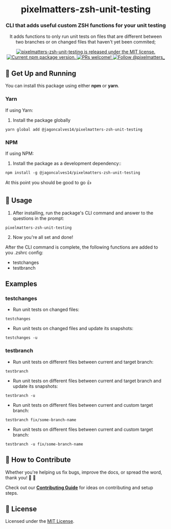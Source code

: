 <h1 align="center">
  pixelmatters-zsh-unit-testing
</h1>

<h3 align="center">
  CLI that adds useful custom ZSH functions for your unit testing
</h3>

<p align="center">
  It adds functions to only run unit tests on files that are different between two branches or on changed files that haven't yet been commited; 
</p>

<p align="center">
  <a href="https://github.com/Pixelmatters/pixelmatters-zsh-unit-testing/blob/main/LICENSE">
    <img src="https://img.shields.io/badge/license-MIT-blue.svg" alt="pixelmatters-zsh-unit-testing is released under the MIT license." />
  </a>
  <a href="https://www.npmjs.com/package/@jagoncalves14/jagoncalves14-zsh-unit-testing">
    <img src="https://img.shields.io/npm/v/@pixelmatters/pixelmatters-zsh-unit-testing.svg" alt="Current npm package version." />
  </a>
  <a href="https://github.com/Pixelmatters/pixelmatters-zsh-unit-testing/blob/main/CONTRIBUTING.md">
    <img src="https://img.shields.io/badge/PRs-welcome-brightgreen.svg" alt="PRs welcome!" />
  </a>
  <a href="https://twitter.com/intent/follow?screen_name=pixelmatters_">
    <img src="https://img.shields.io/twitter/follow/pixelmatters_.svg?label=Follow%20@pixelmatters_" alt="Follow @pixelmatters_" />
  </a>
</p>

## 🚀 Get Up and Running

You can install this package using either **npm** or **yarn**.

### **Yarn**

If using Yarn:

1. Install the package globally

```shell
yarn global add @jagoncalves14/pixelmatters-zsh-unit-testing
```

### **NPM**

If using NPM:

1. Install the package as a development dependency::

```shell
npm install -g @jagoncalves14/pixelmatters-zsh-unit-testing
```

At this point you should be good to go 👍

## 🤝 Usage

1. After installing, run the package's CLI command and answer to the questions in the prompt:

```shell
pixelmatters-zsh-unit-testing
```

2. Now you're all set and done!

After the CLI command is complete, the following functions are added to you .zshrc config:

- testchanges
- testbranch

## Examples

### testchanges

- Run unit tests on changed files:

```shell
testchanges
```

- Run unit tests on changed files and update its snapshots:

```shell
testchanges -u
```

### testbranch

- Run unit tests on different files between current and target branch:

```shell
testbranch
```

- Run unit tests on different files between current and target branch and update its snapshots:

```shell
testbranch -u
```

- Run unit tests on different files between current and custom target branch:

```shell
testbranch fix/some-branch-name
```

- Run unit tests on different files between current and custom target branch:

```shell
testbranch -u fix/some-branch-name
```

## 🤝 How to Contribute

Whether you're helping us fix bugs, improve the docs, or spread the word, thank you! 💪 🧡

Check out our [**Contributing Guide**](https://github.com/Pixelmatters/pixelmatters-zsh-unit-testing/blob/main/CONTRIBUTING.md) for ideas on contributing and setup steps.

## :memo: License

Licensed under the [MIT License](./LICENSE).
